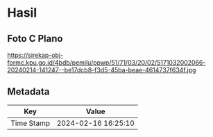 # Hasil

## Foto C Plano

https://sirekap-obj-formc.kpu.go.id/4bdb/pemilu/ppwp/51/71/03/20/02/5171032002066-20240214-141247--be17dcb8-f3d5-45ba-beae-4614737f634f.jpg


## Metadata

| Key        | Value               |
| ---------- | ------------------- |
| Time Stamp | 2024-02-16 16:25:10 |



